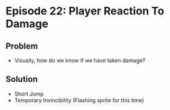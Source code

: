 Episode 22: Player Reaction To Damage
=====================================

Problem
--------

- Visually, how do we know if we have taken damage?

Solution
--------

- Short Jump
- Temporary Invincibility (Flashing sprite for this time)
